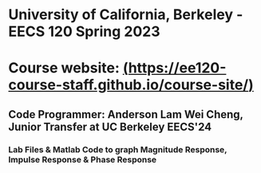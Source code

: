 # University of California, Berkeley - EECS 120 Spring 2023
# Course website: [(https://ee120-course-staff.github.io/course-site/)](https://ee120-course-staff.github.io/course-site/)
## Code Programmer: Anderson Lam Wei Cheng, Junior Transfer at UC Berkeley EECS'24
### Lab Files & Matlab Code to graph Magnitude Response, Impulse Response & Phase Response 
